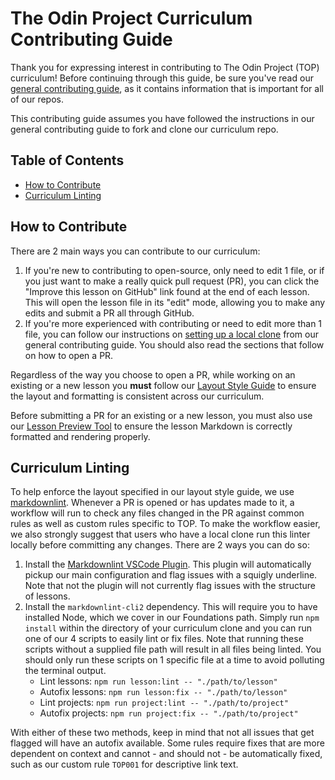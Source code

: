 # The Odin Project Curriculum Contributing Guide

Thank you for expressing interest in contributing to The Odin Project (TOP) curriculum! Before continuing through this guide, be sure you've read our [general contributing guide](https://github.com/TheOdinProject/.github/blob/ac0adb6bd151dca53798776783c5604d31e3389e/CONTRIBUTING.md), as it contains information that is important for all of our repos.

This contributing guide assumes you have followed the instructions in our general contributing guide to fork and clone our curriculum repo.

## Table of Contents
- [How to Contribute](#how-to-contribute)
- [Curriculum Linting](#curriculum-linting)

## How to Contribute

There are 2 main ways you can contribute to our curriculum:

1. If you're new to contributing to open-source, only need to edit 1 file, or if you just want to make a really quick pull request (PR), you can click the "Improve this lesson on GitHub" link found at the end of each lesson. This will open the lesson file in its "edit" mode, allowing you to make any edits and submit a PR all through GitHub.
2. If you're more experienced with contributing or need to edit more than 1 file, you can follow our instructions on [setting up a local clone](https://github.com/TheOdinProject/.github/blob/ac0adb6bd151dca53798776783c5604d31e3389e/CONTRIBUTING.md#setting-up-your-local-clone) from our general contributing guide. You should also read the sections that follow on how to open a PR.

Regardless of the way you choose to open a PR, while working on an existing or a new lesson you **must** follow our [Layout Style Guide](https://github.com/TheOdinProject/curriculum/blob/main/LAYOUT_STYLE_GUIDE.md) to ensure the layout and formatting is consistent across our curriculum.

Before submitting a PR for an existing or a new lesson, you must also use our [Lesson Preview Tool](https://www.theodinproject.com/lessons/preview) to ensure the lesson Markdown is correctly formatted and rendering properly.

## Curriculum Linting

To help enforce the layout specified in our layout style guide, we use [markdownlint](https://github.com/DavidAnson/markdownlint). Whenever a PR is opened or has updates made to it, a workflow will run to check any files changed in the PR against common rules as well as custom rules specific to TOP. To make the workflow easier, we also strongly suggest that users who have a local clone run this linter locally before committing any changes. There are 2 ways you can do so:

1. Install the [Markdownlint VSCode Plugin](https://marketplace.visualstudio.com/items?itemName=DavidAnson.vscode-markdownlint). This plugin will automatically pickup our main configuration and flag issues with a squigly underline. Note that not the plugin will not currently flag issues with the structure of lessons.
1. Install the `markdownlint-cli2` dependency. This will require you to have installed Node, which we cover in our Foundations path. Simply run `npm install` within the directory of your curriculum clone and you can run one of our 4 scripts to easily lint or fix files. Note that running these scripts without a supplied file path will result in all files being linted. You should only run these scripts on 1 specific file at a time to avoid polluting the terminal output.
    - Lint lessons: `npm run lesson:lint -- "./path/to/lesson"`
    - Autofix lessons: `npm run lesson:fix -- "./path/to/lesson"`
    - Lint projects: `npm run project:lint -- "./path/to/project"`
    - Autofix projects: `npm run project:fix -- "./path/to/project"`

With either of these two methods, keep in mind that not all issues that get flagged will have an autofix available. Some rules require fixes that are more dependent on context and cannot - and should not - be automatically fixed, such as our custom rule `TOP001` for descriptive link text.
